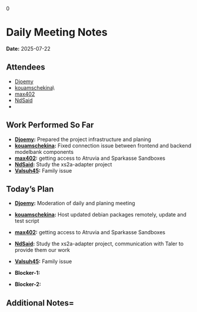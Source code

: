 0 
# # 
# Daily Meeting Notes

**Date:** 2025-07-22

## Attendees
- [Djoemy](https://github.com/Djoemy)
- [kouamschekina](https://github.com/kouamschekina)\
- [max402](https://github.com/max402)
- [NdSaid](https://github.com/NdSaid)
- 

## Work Performed So Far
- **[Djoemy](https://github.com/Djoemy):** Prepared the project infrastructure and planing
- **[kouamschekina](https://github.com/kouamschekina):** Fixed connection issue between frontend and backend modelbank components
- **[max402](https://github.com/max402):** getting access to Atruvia and Sparkasse Sandboxes
- **[NdSaid](https://github.com/NdSaid):** Study the xs2a-adapter project
- **[Valsuh45](https://github.com/Valsuh45):**   Family issue

## Today’s Plan
- **[Djoemy](https://github.com/Djoemy):** Moderation of daily and planing meeting
- **[kouamschekina](https://github.com/kouamschekina):** Host updated debian packages remotely, update and test script
- **[max402](https://github.com/max402):** getting access to Atruvia and Sparkasse Sandboxes
- **[NdSaid](https://github.com/NdSaid):** Study the xs2a-adapter project, communication with Taler to provide them our work
- **[Valsuh45](https://github.com/Valsuh45):**    Family issue
- **Blocker-1:** 

- **Blocker-2:** 

## Additional Notes=





